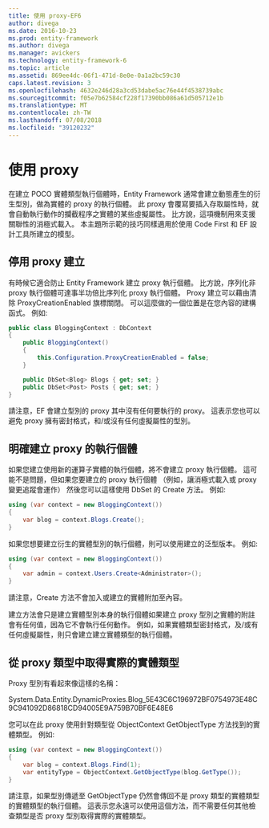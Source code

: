 ```yaml
---
title: 使用 proxy-EF6
author: divega
ms.date: 2016-10-23
ms.prod: entity-framework
ms.author: divega
ms.manager: avickers
ms.technology: entity-framework-6
ms.topic: article
ms.assetid: 869ee4dc-06f1-471d-8e0e-0a1a2bc59c30
caps.latest.revision: 3
ms.openlocfilehash: 4632e246d28a3cd53dabe5ac76e44f4538739abc
ms.sourcegitcommit: f05e7b62584cf228f17390bb086a61d505712e1b
ms.translationtype: MT
ms.contentlocale: zh-TW
ms.lasthandoff: 07/08/2018
ms.locfileid: "39120232"
---
```

# <a name="working-with-proxies"></a>使用 proxy
在建立 POCO 實體類型執行個體時，Entity Framework 通常會建立動態產生的衍生型別，做為實體的 proxy 的執行個體。 此 proxy 會覆寫要插入存取屬性時，就會自動執行動作的攔截程序之實體的某些虛擬屬性。 比方說，這項機制用來支援關聯性的消極式載入。 本主題所示範的技巧同樣適用於使用 Code First 和 EF 設計工具所建立的模型。  

## <a name="disabling-proxy-creation"></a>停用 proxy 建立  

有時候它適合防止 Entity Framework 建立 proxy 執行個體。 比方說，序列化非 proxy 執行個體可達事半功倍比序列化 proxy 執行個體。 Proxy 建立可以藉由清除 ProxyCreationEnabled 旗標關閉。 可以這麼做的一個位置是在您內容的建構函式。 例如:   

``` csharp
public class BloggingContext : DbContext
{
    public BloggingContext()
    {
        this.Configuration.ProxyCreationEnabled = false;
    }  

    public DbSet<Blog> Blogs { get; set; }
    public DbSet<Post> Posts { get; set; }
}
```  

請注意，EF 會建立型別的 proxy 其中沒有任何要執行的 proxy。 這表示您也可以避免 proxy 擁有密封格式，和/或沒有任何虛擬屬性的型別。  

## <a name="explicitly-creating-an-instance-of-a-proxy"></a>明確建立 proxy 的執行個體  

如果您建立使用新的運算子實體的執行個體，將不會建立 proxy 執行個體。 這可能不是問題，但如果您要建立的 proxy 執行個體 （例如，讓消極式載入或 proxy 變更追蹤會運作） 然後您可以這樣使用 DbSet 的 Create 方法。 例如:   

``` csharp
using (var context = new BloggingContext())
{
    var blog = context.Blogs.Create();
}
```  

如果您想要建立衍生的實體型別的執行個體，則可以使用建立的泛型版本。 例如:   

``` csharp
using (var context = new BloggingContext())
{
    var admin = context.Users.Create<Administrator>();
}
```  

請注意，Create 方法不會加入或建立的實體附加至內容。  

建立方法會只是建立實體型別本身的執行個體如果建立 proxy 型別之實體的附註會有任何值，因為它不會執行任何動作。 例如，如果實體類型密封格式，及/或有任何虛擬屬性，則只會建立建立實體類型的執行個體。  

## <a name="getting-the-actual-entity-type-from-a-proxy-type"></a>從 proxy 類型中取得實際的實體類型  

Proxy 型別有看起來像這樣的名稱：  

System.Data.Entity.DynamicProxies.Blog_5E43C6C196972BF0754973E48C9C941092D86818CD94005E9A759B70BF6E48E6  

您可以在此 proxy 使用針對類型從 ObjectContext GetObjectType 方法找到的實體類型。 例如:   

``` csharp
using (var context = new BloggingContext())
{
    var blog = context.Blogs.Find(1);
    var entityType = ObjectContext.GetObjectType(blog.GetType());
}
```  

請注意，如果型別傳遞至 GetObjectType 仍然會傳回不是 proxy 類型的實體類型的實體類型的執行個體。 這表示您永遠可以使用這個方法，而不需要任何其他檢查類型是否 proxy 型別取得實際的實體類型。  
